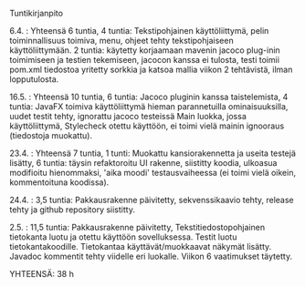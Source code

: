 Tuntikirjanpito

6.4. : Yhteensä 6 tuntia, 4 tuntia: Tekstipohjainen käyttöliittymä, pelin toiminnallisuus toimiva, menu, ohjeet tehty tekstipohjaiseen käyttöliittymään. 
2 tuntia: käytetty korjaamaan mavenin jacoco plug-inin toimimiseen ja testien tekemiseen, jacocon kanssa ei tulosta, testi toimii pom.xml tiedostoa yritetty sorkkia ja katsoa mallia viikon 2 tehtävistä, ilman lopputulosta.

16.5. : Yhteensä 10 tuntia, 6 tuntia: Jacoco pluginin kanssa taistelemista, 4 tuntia: JavaFX toimiva käyttöliittymä hieman parannetuilla ominaisuuksilla, uudet testit tehty, ignorattu jacoco testeissä Main luokka, jossa käyttöliittymä, Stylecheck otettu käyttöön, ei toimi vielä mainin ignooraus (tiedostoja muokattu).

23.4. : Yhteensä 7 tuntia, 1 tunti: Muokattu kansiorakennetta ja useita testejä lisätty, 6 tuntia: täysin refaktoroitu UI rakenne, siistitty koodia, ulkoasua modifioitu hienommaksi, 'aika moodi' testausvaiheessa (ei toimi vielä oikein, kommentoituna koodissa).

24.4. : 3,5 tuntia: Pakkausrakenne päivitetty, sekvenssikaavio tehty, release tehty ja github repository siistitty.

2.5. : 11,5 tuntia: Pakkausrakenne päivitetty, Tekstitiedostopohjainen tietokanta luotu ja otettu käyttöön sovelluksessa. Testit luotu tietokantakoodille. Tietokantaa käyttävät/muokkaavat näkymät lisätty. Javadoc kommentit tehty viidelle eri luokalle. Viikon 6 vaatimukset täytetty.

YHTEENSÄ: 38 h
